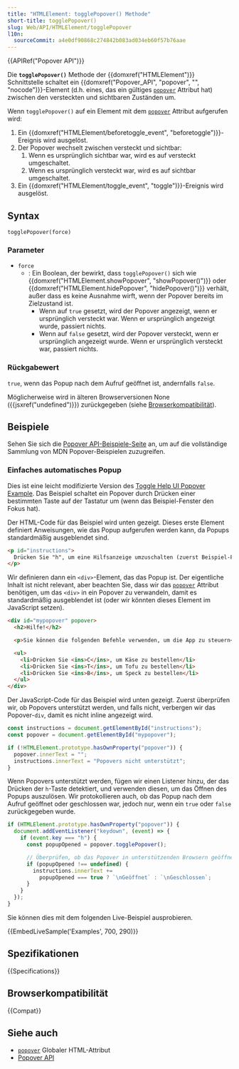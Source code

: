 ```yaml
---
title: "HTMLElement: togglePopover() Methode"
short-title: togglePopover()
slug: Web/API/HTMLElement/togglePopover
l10n:
  sourceCommit: a4e0df90868c274842b083ad034eb60f57b76aae
---
```


{{APIRef("Popover API")}}

Die **`togglePopover()`** Methode der {{domxref("HTMLElement")}} Schnittstelle schaltet ein {{domxref("Popover_API", "popover", "", "nocode")}}-Element (d.h. eines, das ein gültiges [`popover`](/de/docs/Web/HTML/Global_attributes/popover) Attribut hat) zwischen den versteckten und sichtbaren Zuständen um.

Wenn `togglePopover()` auf ein Element mit dem [`popover`](/de/docs/Web/HTML/Global_attributes/popover) Attribut aufgerufen wird:

1. Ein {{domxref("HTMLElement/beforetoggle_event", "beforetoggle")}}-Ereignis wird ausgelöst.
2. Der Popover wechselt zwischen versteckt und sichtbar:
   1. Wenn es ursprünglich sichtbar war, wird es auf versteckt umgeschaltet.
   2. Wenn es ursprünglich versteckt war, wird es auf sichtbar umgeschaltet.
3. Ein {{domxref("HTMLElement/toggle_event", "toggle")}}-Ereignis wird ausgelöst.

## Syntax

```js-nolint
togglePopover(force)
```

### Parameter

- `force`
  - : Ein Boolean, der bewirkt, dass `togglePopover()` sich wie {{domxref("HTMLElement.showPopover", "showPopover()")}} oder {{domxref("HTMLElement.hidePopover", "hidePopover()")}} verhält, außer dass es keine Ausnahme wirft, wenn der Popover bereits im Zielzustand ist.
    - Wenn auf `true` gesetzt, wird der Popover angezeigt, wenn er ursprünglich versteckt war. Wenn er ursprünglich angezeigt wurde, passiert nichts.
    - Wenn auf `false` gesetzt, wird der Popover versteckt, wenn er ursprünglich angezeigt wurde. Wenn er ursprünglich versteckt war, passiert nichts.

### Rückgabewert

`true`, wenn das Popup nach dem Aufruf geöffnet ist, andernfalls `false`.

Möglicherweise wird in älteren Browserversionen None ({{jsxref("undefined")}}) zurückgegeben (siehe [Browserkompatibilität](#browserkompatibilität)).

## Beispiele

Sehen Sie sich die [Popover API-Beispiele-Seite](https://mdn.github.io/dom-examples/popover-api/) an, um auf die vollständige Sammlung von MDN Popover-Beispielen zuzugreifen.

### Einfaches automatisches Popup

Dies ist eine leicht modifizierte Version des [Toggle Help UI Popover Example](https://mdn.github.io/dom-examples/popover-api/toggle-help-ui/).
Das Beispiel schaltet ein Popover durch Drücken einer bestimmten Taste auf der Tastatur um (wenn das Beispiel-Fenster den Fokus hat).

Der HTML-Code für das Beispiel wird unten gezeigt.
Dieses erste Element definiert Anweisungen, wie das Popup aufgerufen werden kann, da Popups standardmäßig ausgeblendet sind.

```html
<p id="instructions">
  Drücken Sie "h", um eine Hilfsanzeige umzuschalten (zuerst Beispiel-Fenster auswählen).
</p>
```

Wir definieren dann ein `<div>`-Element, das das Popup ist.
Der eigentliche Inhalt ist nicht relevant, aber beachten Sie, dass wir das [`popover`](/de/docs/Web/HTML/Global_attributes/popover) Attribut benötigen, um das `<div>` in ein Popover zu verwandeln, damit es standardmäßig ausgeblendet ist (oder wir könnten dieses Element im JavaScript setzen).

```html
<div id="mypopover" popover>
  <h2>Hilfe!</h2>

  <p>Sie können die folgenden Befehle verwenden, um die App zu steuern</p>

  <ul>
    <li>Drücken Sie <ins>C</ins>, um Käse zu bestellen</li>
    <li>Drücken Sie <ins>T</ins>, um Tofu zu bestellen</li>
    <li>Drücken Sie <ins>B</ins>, um Speck zu bestellen</li>
  </ul>
</div>
```

Der JavaScript-Code für das Beispiel wird unten gezeigt.
Zuerst überprüfen wir, ob Popovers unterstützt werden, und falls nicht, verbergen wir das Popover-`div`, damit es nicht inline angezeigt wird.

```js
const instructions = document.getElementById("instructions");
const popover = document.getElementById("mypopover");

if (!HTMLElement.prototype.hasOwnProperty("popover")) {
  popover.innerText = "";
  instructions.innerText = "Popovers nicht unterstützt";
}
```

Wenn Popovers unterstützt werden, fügen wir einen Listener hinzu, der das Drücken der `h`-Taste detektiert, und verwenden diesen, um das Öffnen des Popups auszulösen.
Wir protokollieren auch, ob das Popup nach dem Aufruf geöffnet oder geschlossen war, jedoch nur, wenn ein `true` oder `false` zurückgegeben wurde.

```js
if (HTMLElement.prototype.hasOwnProperty("popover")) {
  document.addEventListener("keydown", (event) => {
    if (event.key === "h") {
      const popupOpened = popover.togglePopover();

      // Überprüfen, ob das Popover in unterstützenden Browsern geöffnet oder geschlossen ist
      if (popupOpened !== undefined) {
        instructions.innerText +=
          popupOpened === true ? `\nGeöffnet` : `\nGeschlossen`;
      }
    }
  });
}
```

Sie können dies mit dem folgenden Live-Beispiel ausprobieren.

{{EmbedLiveSample('Examples', 700, 290)}}

## Spezifikationen

{{Specifications}}

## Browserkompatibilität

{{Compat}}

## Siehe auch

- [`popover`](/de/docs/Web/HTML/Global_attributes/popover) Globaler HTML-Attribut
- [Popover API](/de/docs/Web/API/Popover_API)
